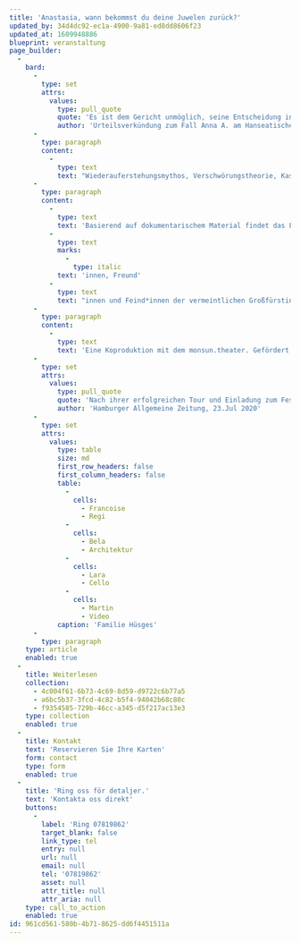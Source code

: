 ```yaml
---
title: 'Anastasia, wann bekommst du deine Juwelen zurück?'
updated_by: 34d4dc92-ec1a-4900-9a81-ed8dd8606f23
updated_at: 1609948886
blueprint: veranstaltung
page_builder:
  -
    bard:
      -
        type: set
        attrs:
          values:
            type: pull_quote
            quote: 'Es ist dem Gericht unmöglich, seine Entscheidung in Kürze zu begründen. Eine auch nur annähernd vollständige Begründung füllt ein Buch.'
            author: 'Urteilsverkündung zum Fall Anna A. am Hanseatischen Oberlandesgericht Hamburg'
      -
        type: paragraph
        content:
          -
            type: text
            text: "Wiederauferstehungsmythos, Verschwörungstheorie, Kaspar-Hauser-Geschichte: Als 1920 ein „Fräulein Unbekannt“ aus dem Berliner Landwehrkanal gezogen und in die Psychiatrie eingeliefert wird, ahnt niemand, welche spektakuläre Wendung der missglückte Selbstmordversuch nehmen wird. Bald behauptet die Unbekannte, sie sei die letzte Überlebende des Massakers an der Zarenfamilie Romanow: die Großfürstin Anastasia. Anna Anderson, wie sie sich später nennt, wird die Rolle der verkannten Zarentochter bis zum Ende ihres Lebens spielen. Jahrzehntelang beschäftigt sie sich mit Psychiatrie, Justiz, Medien und Öffentlichkeit. Die Geschichte vom armen Waisenmädchen, das sein Gedächtnis verliert, quer durch Europa flieht und eigentlich eine Prinzessin ist, fand Eingang in die Populärkultur und inspirierte Musicals, Bücher und Filme.\_"
      -
        type: paragraph
        content:
          -
            type: text
            text: 'Basierend auf dokumentarischem Material findet das Faszinosum um die ikonisch gewordene Geschichte der angeblichen Anastasia ihren Weg auf die Bühne. In surrealen Collagen kommen Zeugen, Wegbegleiter'
          -
            type: text
            marks:
              -
                type: italic
            text: 'innen, Freund'
          -
            type: text
            text: "innen und Feind*innen der vermeintlichen Großfürstin zu Wort.\_"
      -
        type: paragraph
        content:
          -
            type: text
            text: 'Eine Koproduktion mit dem monsun.theater. Gefördert durch die Claussen-Simon-Stiftung.'
      -
        type: set
        attrs:
          values:
            type: pull_quote
            quote: 'Nach ihrer erfolgreichen Tour und Einladung zum Festival Hauptsache Frei ist diese Produktion auch im Rahmen des Festivals Theater der Welt zu sehen. Zwei unterschiedliche Menschen gehen zusammen über die Grenzen.'
            author: 'Hamburger Allgemeine Zeitung, 23.Jul 2020'
      -
        type: set
        attrs:
          values:
            type: table
            size: md
            first_row_headers: false
            first_column_headers: false
            table:
              -
                cells:
                  - Francoise
                  - Regi
              -
                cells:
                  - Bela
                  - Architektur
              -
                cells:
                  - Lara
                  - Cello
              -
                cells:
                  - Martin
                  - Video
            caption: 'Familie Hüsges'
      -
        type: paragraph
    type: article
    enabled: true
  -
    title: Weiterlesen
    collection:
      - 4c004f61-6b73-4c69-8d59-d9722c6b77a5
      - a6bc5b37-3fcd-4c82-b5f4-94042b68c80c
      - f9354585-729b-46cc-a345-d5f217ac13e3
    type: collection
    enabled: true
  -
    title: Kontakt
    text: 'Reservieren Sie Ihre Karten'
    form: contact
    type: form
    enabled: true
  -
    title: 'Ring oss för detaljer.'
    text: 'Kontakta oss direkt'
    buttons:
      -
        label: 'Ring 07819862'
        target_blank: false
        link_type: tel
        entry: null
        url: null
        email: null
        tel: '07819862'
        asset: null
        attr_title: null
        attr_aria: null
    type: call_to_action
    enabled: true
id: 961cd561-580b-4b71-8625-dd6f4451511a
---
```

